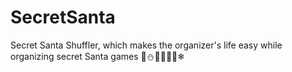 # SecretSanta
Secret Santa Shuffler, which makes the organizer's life easy while organizing secret Santa games 🎄⛄🎅🏼🤶🦌❄
